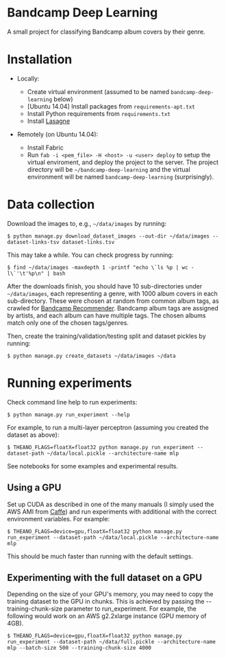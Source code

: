 # Bandcamp Deep Learning

A small project for classifying Bandcamp album covers by their genre.

# Installation

* Locally: 
    * Create virtual environment (assumed to be named `bandcamp-deep-learning` below)
    * [Ubuntu 14.04] Install packages from `requirements-apt.txt`
    * Install Python requirements from `requirements.txt`
    * Install [Lasagne](http://lasagne.readthedocs.org/en/latest/user/installation.html)

* Remotely (on Ubuntu 14.04):
    * Install Fabric
    * Run `fab -i <pem_file> -H <host> -u <user> deploy` to setup the virtual enviroment, and deploy the project to
      the server. The project directory will be `~/bandcamp-deep-learning` and the virtual environment will be named
      `bandcamp-deep-learning` (surprisingly).

# Data collection

Download the images to, e.g., `~/data/images` by running:

    $ python manage.py download_dataset_images --out-dir ~/data/images --dataset-links-tsv dataset-links.tsv
    
This may take a while. You can check progress by running:

    $ find ~/data/images -maxdepth 1 -printf "echo \`ls %p | wc -l\`'\t'%p\n" | bash

After the downloads finish, you should have 10 sub-directories under `~/data/images`, each representing a genre, with
1000 album covers in each sub-directory. These were chosen at random from common album tags, as crawled for
[Bandcamp Recommender](http://www.bcrecommender.com/). Bandcamp album tags are assigned by artists, and each album
can have multiple tags. The chosen albums match only one of the chosen tags/genres.

Then, create the training/validation/testing split and dataset pickles by running:

    $ python manage.py create_datasets ~/data/images ~/data

# Running experiments

Check command line help to run experiments:

    $ python manage.py run_experiment --help

For example, to run a multi-layer perceptron (assuming you created the dataset as above):

    $ THEANO_FLAGS=floatX=float32 python manage.py run_experiment --dataset-path ~/data/local.pickle --architecture-name mlp

See notebooks for some examples and experimental results.

## Using a GPU

Set up CUDA as described in one of the many manuals (I simply used the AWS AMI from
[Caffe](https://github.com/BVLC/caffe/wiki/Caffe-on-EC2-Ubuntu-14.04-Cuda-7)) and run experiments with additional
with the correct environment variables. For example:

    $ THEANO_FLAGS=device=gpu,floatX=float32 python manage.py run_experiment --dataset-path ~/data/local.pickle --architecture-name mlp

This should be much faster than running with the default settings.

## Experimenting with the full dataset on a GPU

Depending on the size of your GPU's memory, you may need to copy the training dataset to the GPU in chunks. This is
achieved by passing the --training-chunk-size parameter to run_experiment. For example, the following would work on
an AWS g2.2xlarge instance (GPU memory of 4GB).

    $ THEANO_FLAGS=device=gpu,floatX=float32 python manage.py run_experiment --dataset-path ~/data/full.pickle --architecture-name mlp --batch-size 500 --training-chunk-size 4000
